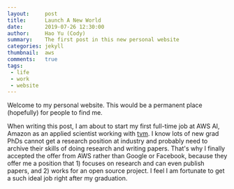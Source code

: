 ```yaml
---
layout:     post
title:      Launch A New World
date:       2019-07-26 12:30:00
author:     Hao Yu (Cody)
summary:    The first post in this new personal website
categories: jekyll
thumbnail:  aws
comments:   true
tags:
 - life
 - work
 - website
---
```


Welcome to my personal website. This would be a permanent place (hopefully)
for people to find me.

When writing this post, I am about to start my first full-time job at
AWS AI, Amazon as an applied scientist working with [tvm][1].
I know lots of new grad PhDs cannot get a research position at industry
and probably need to archive their skills of doing research and writing
papers. That's why I finally accepted the offer from AWS rather than
Google or Facebook, because they offer me a position that 1) focuses
on research and can even publish papers, and 2) works for an open
source project. I feel I am fortunate to get a such ideal job right
after my graduation.

[1]: http://tvm.ai

